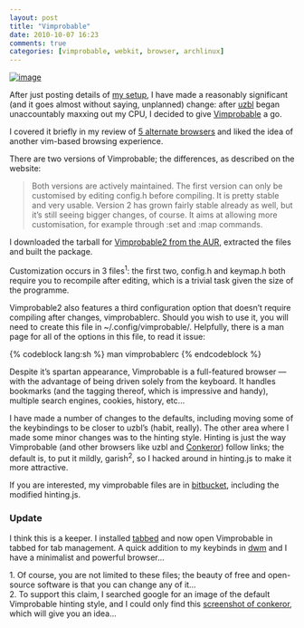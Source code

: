 ```yaml
---
layout: post
title: "Vimprobable"
date: 2010-10-07 16:23
comments: true
categories: [vimprobable, webkit, browser, archlinux]
---
```

[![image](http://dl.dropbox.com/u/261312/Blog-images/vimprobable.png "Hacked Vimprobable2")](http://www.flickr.com/photos/jasonwryan/5055695051/ "Vimprobable on Flickr")

After just posting details of [my setup](http://jasonwryan.com/post/1240576133/setup), 
I have made a reasonably significant (and it goes almost without saying, unplanned)
change: after [uzbl](http://www.uzbl.org/) began unaccountably maxxing
out my CPU, I decided to give [Vimprobable](http://www.vimprobable.org/)
a go.

I covered it briefly in my review of [5 alternate browsers](http://jasonwryan.com/post/618038288/browsers) and liked the
idea of another vim-based browsing experience.

There are two versions of Vimprobable; the differences, as described on
the website:

> Both versions are actively maintained. The first version can only be
> customised by editing config.h before compiling. It is pretty stable
> and very usable. Version 2 has grown fairly stable already as well,
> but it’s still seeing bigger changes, of course. It aims at allowing
> more customisation, for example through :set and :map commands.

I downloaded the tarball for 
[Vimprobable2 from the AUR](http://aur.archlinux.org/packages.php?ID=33779 "Arch User Repository: Vimprobable2"),
extracted the files and built the package.

Customization occurs in 3 files<sup>1</sup>: the first two, 
<span class="file">config.h</span> and <span class="file">keymap.h</span>
both require you to recompile after editing, which is a trivial task
given the size of the programme.

Vimprobable2 also features a third configuration option that doesn’t
require compiling after changes, <span class="file">vimprobablerc</span>. 
Should you wish to use it, you will need to create this file in 
<span class="file">~/.config/vimprobable/</span>.
Helpfully, there is a man page for all of the options in this file, to
read it issue:

{% codeblock lang:sh %}
man vimprobablerc
{% endcodeblock %}

Despite it’s spartan appearance, Vimprobable is a full-featured browser
— with the advantage of being driven solely from the keyboard. It
handles bookmarks (and the tagging thereof, which is impressive and
handy), multiple search engines, cookies, history, etc…

I have made a number of changes to the defaults, including moving some
of the keybindings to be closer to uzbl’s (habit, really). The other
area where I made some minor changes was to the hinting style. Hinting
is just the way Vimprobable (and other browsers like uzbl and
[Conkeror](http://conkeror.org/)) follow links; the default is, to put
it mildly, garish<sup>2</sup>, so I hacked around in <span class="file">hinting.js</span> 
to make it more attractive.

If you are interested, my vimprobable files are in
[bitbucket](https://bitbucket.org/jasonwryan/eeepc/src/tip/Build/vimprobable2-git/),
including the modified hinting.js.

### Update

I think this is a keeper. I installed
[tabbed](http://tools.suckless.org/tabbed "suckless' tabbed") and now
open Vimprobable in tabbed for tab management. A quick addition to my
keybinds in [dwm](http://dwm.suckless.org/ "dynamic window manager") and
I have a minimalist and powerful browser…

<div class="footnotes">
1. Of course, you are not limited to these files; the beauty of free
and open-source software is that you can change any of it…
<br />
2. To support this claim, I searched google for an image of the default
Vimprobable hinting style, and I could only find this 
<a href="http://www.linuxjournal.com/files/linuxjournal.com/linuxjournal/articles/103/10387/10387f2.jpg">screenshot of conkeror</a>,
which will give you an idea…
</div>
